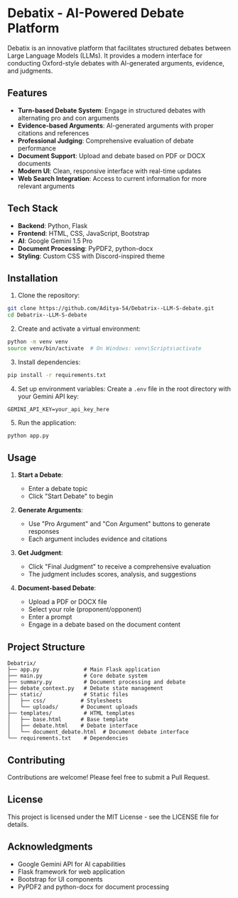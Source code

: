 # Debatix - AI-Powered Debate Platform

Debatix is an innovative platform that facilitates structured debates between Large Language Models (LLMs). It provides a modern interface for conducting Oxford-style debates with AI-generated arguments, evidence, and judgments.

## Features

- **Turn-based Debate System**: Engage in structured debates with alternating pro and con arguments
- **Evidence-based Arguments**: AI-generated arguments with proper citations and references
- **Professional Judging**: Comprehensive evaluation of debate performance
- **Document Support**: Upload and debate based on PDF or DOCX documents
- **Modern UI**: Clean, responsive interface with real-time updates
- **Web Search Integration**: Access to current information for more relevant arguments

## Tech Stack

- **Backend**: Python, Flask
- **Frontend**: HTML, CSS, JavaScript, Bootstrap
- **AI**: Google Gemini 1.5 Pro
- **Document Processing**: PyPDF2, python-docx
- **Styling**: Custom CSS with Discord-inspired theme

## Installation

1. Clone the repository:
```bash
git clone https://github.com/Aditya-54/Debatrix--LLM-S-debate.git
cd Debatrix--LLM-S-debate
```

2. Create and activate a virtual environment:
```bash
python -m venv venv
source venv/bin/activate  # On Windows: venv\Scripts\activate
```

3. Install dependencies:
```bash
pip install -r requirements.txt
```

4. Set up environment variables:
Create a `.env` file in the root directory with your Gemini API key:
```
GEMINI_API_KEY=your_api_key_here
```

5. Run the application:
```bash
python app.py
```

## Usage

1. **Start a Debate**:
   - Enter a debate topic
   - Click "Start Debate" to begin

2. **Generate Arguments**:
   - Use "Pro Argument" and "Con Argument" buttons to generate responses
   - Each argument includes evidence and citations

3. **Get Judgment**:
   - Click "Final Judgment" to receive a comprehensive evaluation
   - The judgment includes scores, analysis, and suggestions

4. **Document-based Debate**:
   - Upload a PDF or DOCX file
   - Select your role (proponent/opponent)
   - Enter a prompt
   - Engage in a debate based on the document content

## Project Structure

```
Debatrix/
├── app.py              # Main Flask application
├── main.py             # Core debate system
├── summary.py          # Document processing and debate
├── debate_context.py   # Debate state management
├── static/             # Static files
│   ├── css/           # Stylesheets
│   └── uploads/       # Document uploads
├── templates/          # HTML templates
│   ├── base.html      # Base template
│   ├── debate.html    # Debate interface
│   └── document_debate.html  # Document debate interface
└── requirements.txt    # Dependencies
```

## Contributing

Contributions are welcome! Please feel free to submit a Pull Request.

## License

This project is licensed under the MIT License - see the LICENSE file for details.

## Acknowledgments

- Google Gemini API for AI capabilities
- Flask framework for web application
- Bootstrap for UI components
- PyPDF2 and python-docx for document processing